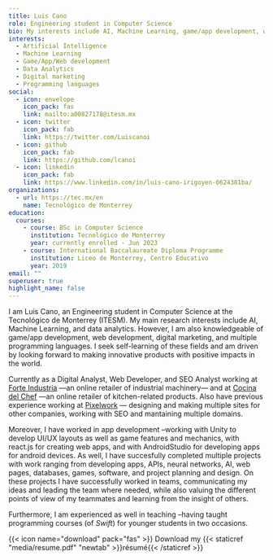 ```yaml
---
title: Luis Cano
role: Engineering student in Computer Science
bio: My interests include AI, Machine Learning, game/app development, web development, data analytics, digital marketing, programming languages.
interests:
  - Artificial Intelligence
  - Machine Learning
  - Game/App/Web development
  - Data Analytics
  - Digital marketing
  - Programming languages
social:
  - icon: envelope
    icon_pack: fas
    link: mailto:a00827178@itesm.mx
  - icon: twitter
    icon_pack: fab
    link: https://twitter.com/Luiscanoi
  - icon: github
    icon_pack: fab
    link: https://github.com/lcanoi
  - icon: linkedin
    icon_pack: fab
    link: https://www.linkedin.com/in/luis-cano-irigoyen-0624381ba/
organizations:
  - url: https://tec.mx/en
    name: Tecnológico de Monterrey
education:
  courses:
    - course: BSc in Computer Science
      institution: Tecnológico de Monterrey
      year: currently enrolled - Jun 2023
    - course: International Baccalaureate Diploma Programme
      institution: Liceo de Monterrey, Centro Educativo
      year: 2019
email: ""
superuser: true
highlight_name: false
---
```

I am Luis Cano, an Engineering student in Computer Science at the Tecnológico de Monterrey (ITESM). My main research interests include AI, Machine Learning, and data analytics. However, I am also knowledgeable of game/app development, web development, digital marketing, and multiple programming languages. I seek self-learning of these fields and am driven by looking forward to making innovative products with positive impacts in the world.

Currently as a Digital Analyst, Web Developer, and SEO Analyst working at [Forte Industria](https://forteindustria.com/) —an online retailer of industrial machinery— and at [Cocina del Chef](https://cocinadelchef.mx/) —an online retailer of kitchen-related products. Also have previous experience working at [Pixelwork](https://pixelwork.mx/) — designing and making multiple sites for other companies, working with SEO and mantaining multiple domains.

Moreover, I have worked in app development –working with Unity to develop UI/UX layouts as well as game features and mechanics, with react.js for creating web apps, and with AndroidStudio for developing apps for android devices. As well, I have succesfully completed multiple projects with work ranging from developing apps, APIs, neural networks, AI, web pages, databases, games, software, and project planning and design.
On these projects I have successfully worked in teams, communicating my ideas and leading the team where needed, while also valuing the different points of view of my teammates and learning from the insight of others.

Furthermore, I am experienced as well in teaching –having taught programming courses (of *Swift*) for younger students in two occasions.

{{< icon name="download" pack="fas" >}} Download my {{< staticref "media/resume.pdf" "newtab" >}}résumé{{< /staticref >}}
